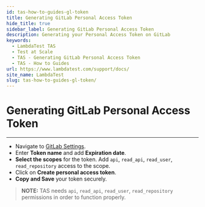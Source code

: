 ```yaml
---
id: tas-how-to-guides-gl-token
title: Generating GitLab Personal Access Token
hide_title: true
sidebar_label: Generating GitLab Personal Access Token
description: Generating your Personal Access Token on GitLab
keywords:
  - LambdaTest TAS
  - Test at Scale
  - TAS - Generating GitLab Personal Access Token
  - TAS - How to Guides
url: https://www.lambdatest.com/support/docs/
site_name: LambdaTest
slug: tas-how-to-guides-gl-token/
---
```


# Generating GitLab Personal Access Token
***
- Navigate to [GitLab Settings](https://gitlab.com/-/profile/personal_access_tokens).
- Enter **Token name** and add **Expiration date**.
- **Select the scopes** for the token. Add `api`, `read_api`, `read_user`, `read_repository` access to the scope.
- Click on **Create personal access token**.
- **Copy and Save** your token securely.

> **NOTE:** TAS needs `api`, `read_api`, `read_user`, `read_repository` permissions in order to function properly.

<p align="center">
<div className="ytframe"> 
<div className="youtube" data-embed="A-SwlWav6VM">
    <div className="play-button"></div>
</div>
</div>


</p>